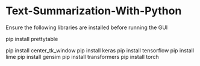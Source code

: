 # Text-Summarization-With-Python
Ensure the following libraries are installed before running the GUI

pip install prettytable 

pip install center_tk_window
pip install keras
pip install tensorflow
pip install lime
pip install gensim
pip install transformers
pip install torch
